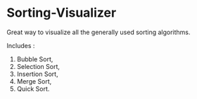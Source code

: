 # Sorting-Visualizer
Great way to visualize all the generally used sorting algorithms.

Includes : 
1. Bubble Sort, 
2. Selection Sort, 
3. Insertion Sort, 
4. Merge Sort, 
5. Quick Sort. 

